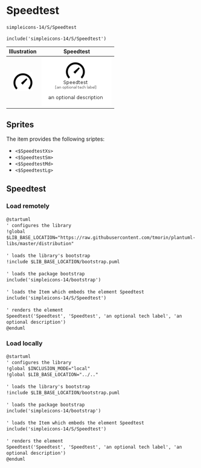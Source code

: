 # Speedtest


```text
simpleicons-14/S/Speedtest
```

```text
include('simpleicons-14/S/Speedtest')
```



| Illustration | Speedtest |
| :---: | :---: |
| ![illustration for Illustration](../../simpleicons-14/S/Speedtest.png) | ![illustration for Speedtest](../../simpleicons-14/S/Speedtest.Local.png) |



## Sprites
The item provides the following sriptes:

- `<$SpeedtestXs>`
- `<$SpeedtestSm>`
- `<$SpeedtestMd>`
- `<$SpeedtestLg>`





## Speedtest

### Load remotely
```plantuml
@startuml
' configures the library
!global $LIB_BASE_LOCATION="https://raw.githubusercontent.com/tmorin/plantuml-libs/master/distribution"

' loads the library's bootstrap
!include $LIB_BASE_LOCATION/bootstrap.puml

' loads the package bootstrap
include('simpleicons-14/bootstrap')

' loads the Item which embeds the element Speedtest
include('simpleicons-14/S/Speedtest')

' renders the element
Speedtest('Speedtest', 'Speedtest', 'an optional tech label', 'an optional description')
@enduml
```

### Load locally
```plantuml
@startuml
' configures the library
!global $INCLUSION_MODE="local"
!global $LIB_BASE_LOCATION="../.."

' loads the library's bootstrap
!include $LIB_BASE_LOCATION/bootstrap.puml

' loads the package bootstrap
include('simpleicons-14/bootstrap')

' loads the Item which embeds the element Speedtest
include('simpleicons-14/S/Speedtest')

' renders the element
Speedtest('Speedtest', 'Speedtest', 'an optional tech label', 'an optional description')
@enduml
```

